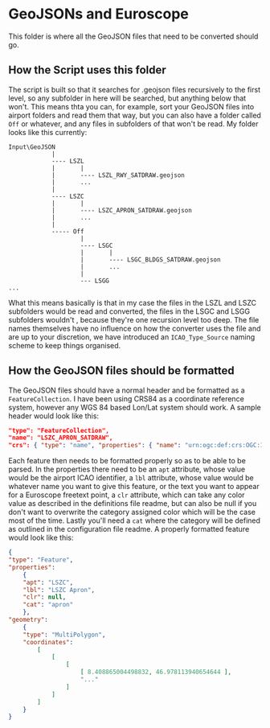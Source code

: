 # GeoJSONs and Euroscope
This folder is where all the GeoJSON files that need to be converted should go. 

## How the Script uses this folder
The script is built so that it searches for .geojson files recursively to the first level, so any subfolder in here will be searched, but anything below that won't. This means thta you can, for example, sort your GeoJSON files into airport folders and read them that way, but you can also have a folder called `Off` or whatever, and any files in subfolders of that won't be read. My folder looks like this currently:
```
Input\GeoJSON
            |
            ---- LSZL
            |       |
            |       ---- LSZL_RWY_SATDRAW.geojson
            |       ...
            |
            ---- LSZC
            |       |
            |       ---- LSZC_APRON_SATDRAW.geojson
            |       ...
            |
            ----- Off
                    |
                    ---- LSGC
                    |       |
                    |       ---- LSGC_BLDGS_SATDRAW.geojson
                    |       ...
                    |
                    --- LSGG
...
```
What this means basically is that in my case the files in the LSZL and LSZC subfolders would be read and converted, the files in the LSGC and LSGG subfolders wouldn't , because they're one recursion level too deep.
The file names themselves have no influence on how the converter uses the file and are up to your discretion, we have introduced an `ICAO_Type_Source` naming scheme to keep things organised.

## How the GeoJSON files should be formatted
The GeoJSON files should have a normal header and be formatted as a `FeatureCollection`. I have been using CRS84 as a coordinate reference system, however any WGS 84 based Lon/Lat system should work. A sample header would look like this:
```JSON
"type": "FeatureCollection",
"name": "LSZC_APRON_SATDRAW",
"crs": { "type": "name", "properties": { "name": "urn:ogc:def:crs:OGC:1.3:CRS84" } },
```

Each feature then needs to be formatted properly so as to be able to be parsed. In the properties there need to be an `apt` attribute, whose value would be the airport ICAO identifier, a `lbl` attribute, whose value would be whatever name you want to give this feature, or the text you want to appear for a Euroscope freetext point, a `clr` attribute, which can take any color value as described in the definitions file readme, but can also be null if you don't want to overwrite the category assigned color which will be the case most of the time. Lastly you'll need a `cat` where the category will be defined as outlined in the configuration file readme.
A properly formatted feature would look like this:
```JSON
{ 
"type": "Feature", 
"properties": 
    { 
    "apt": "LSZC", 
    "lbl": "LSZC Apron", 
    "clr": null, 
    "cat": "apron" 
    }, 
"geometry":
    { 
    "type": "MultiPolygon",
    "coordinates": 
        [ 
            [ 
                [ 
                    [ 8.408865004498832, 46.978113940654644 ],
                    "..."
                ]
            ]
        ]
    }
}
```